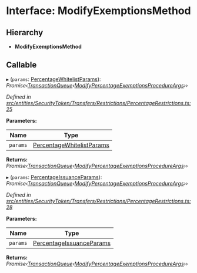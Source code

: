 # Interface: ModifyExemptionsMethod

## Hierarchy

* **ModifyExemptionsMethod**

## Callable

▸ (`params`: [PercentageWhitelistParams](_entities_securitytoken_transfers_restrictions_percentagerestrictions_.percentagewhitelistparams.md)): *Promise‹[TransactionQueue](../classes/_entities_transactionqueue_.transactionqueue.md)‹[ModifyPercentageExemptionsProcedureArgs](_types_index_.modifypercentageexemptionsprocedureargs.md)››*

*Defined in [src/entities/SecurityToken/Transfers/Restrictions/PercentageRestrictions.ts:25](https://github.com/PolymathNetwork/polymath-sdk/blob/fb8c7c9/src/entities/SecurityToken/Transfers/Restrictions/PercentageRestrictions.ts#L25)*

**Parameters:**

Name | Type |
------ | ------ |
`params` | [PercentageWhitelistParams](_entities_securitytoken_transfers_restrictions_percentagerestrictions_.percentagewhitelistparams.md) |

**Returns:** *Promise‹[TransactionQueue](../classes/_entities_transactionqueue_.transactionqueue.md)‹[ModifyPercentageExemptionsProcedureArgs](_types_index_.modifypercentageexemptionsprocedureargs.md)››*

▸ (`params`: [PercentageIssuanceParams](_entities_securitytoken_transfers_restrictions_percentagerestrictions_.percentageissuanceparams.md)): *Promise‹[TransactionQueue](../classes/_entities_transactionqueue_.transactionqueue.md)‹[ModifyPercentageExemptionsProcedureArgs](_types_index_.modifypercentageexemptionsprocedureargs.md)››*

*Defined in [src/entities/SecurityToken/Transfers/Restrictions/PercentageRestrictions.ts:28](https://github.com/PolymathNetwork/polymath-sdk/blob/fb8c7c9/src/entities/SecurityToken/Transfers/Restrictions/PercentageRestrictions.ts#L28)*

**Parameters:**

Name | Type |
------ | ------ |
`params` | [PercentageIssuanceParams](_entities_securitytoken_transfers_restrictions_percentagerestrictions_.percentageissuanceparams.md) |

**Returns:** *Promise‹[TransactionQueue](../classes/_entities_transactionqueue_.transactionqueue.md)‹[ModifyPercentageExemptionsProcedureArgs](_types_index_.modifypercentageexemptionsprocedureargs.md)››*
